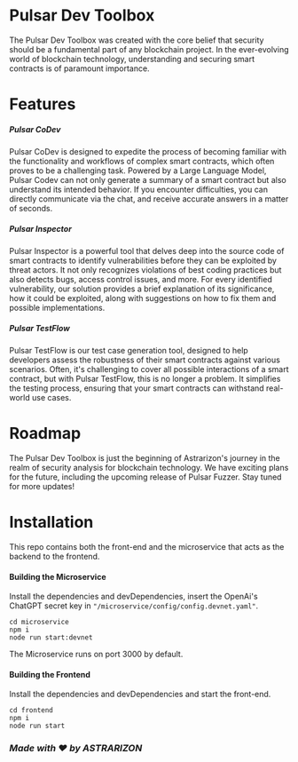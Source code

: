 # Pulsar Dev Toolbox 

The Pulsar Dev Toolbox was created with the core belief that security should be a fundamental part of any blockchain project. In the ever-evolving world of blockchain technology, understanding and securing smart contracts is of paramount importance.

# Features
##### Pulsar CoDev

Pulsar CoDev is designed to expedite the process of becoming familiar with the functionality and workflows of complex smart contracts, which often proves to be a challenging task. Powered by a Large Language Model, Pulsar Codev can not only generate a summary of a smart contract but also understand its intended behavior. If you encounter difficulties, you can directly communicate via the chat, and receive accurate answers in a matter of seconds.

##### Pulsar Inspector
Pulsar Inspector is a powerful tool that delves deep into the source code of smart contracts to identify vulnerabilities before they can be exploited by threat actors. It not only recognizes violations of best coding practices but also detects bugs, access control issues, and more. For every identified vulnerability, our solution provides a brief explanation of its significance, how it could be exploited, along with suggestions on how to fix them and possible implementations.

##### Pulsar TestFlow
Pulsar TestFlow is our test case generation tool, designed to help developers assess the robustness of their smart contracts against various scenarios. Often, it's challenging to cover all possible interactions of a smart contract, but with Pulsar TestFlow, this is no longer a problem. It simplifies the testing process, ensuring that your smart contracts can withstand real-world use cases.

# Roadmap
The Pulsar Dev Toolbox is just the beginning of Astrarizon's journey in the realm of security analysis for blockchain technology. We have exciting plans for the future, including the upcoming release of Pulsar Fuzzer. Stay tuned for more updates!


# Installation

This repo contains both the front-end and the microservice that acts as the backend to the frontend.

#### Building the Microservice
Install the dependencies and devDependencies, insert the OpenAi's ChatGPT secret key in ``"/microservice/config/config.devnet.yaml"``.

```
cd microservice
npm i
node run start:devnet
```

The Microservice runs on port 3000 by default.

#### Building the Frontend

Install the dependencies and devDependencies and start the front-end.

```
cd frontend
npm i
node run start
```

### _Made with ❤ by ASTRARIZON_
